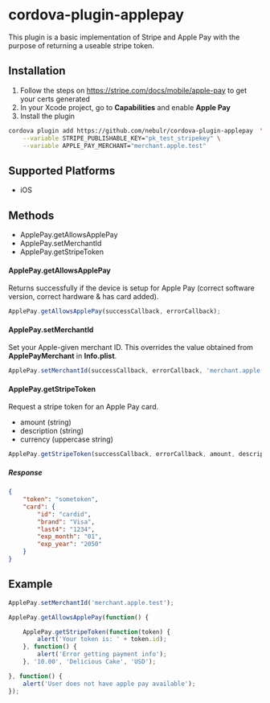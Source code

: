 # cordova-plugin-applepay

This plugin is a basic implementation of Stripe and Apple Pay with the purpose of returning a useable stripe token.


## Installation

1. Follow the steps on https://stripe.com/docs/mobile/apple-pay to get your certs generated
2. In your Xcode project, go to **Capabilities** and enable **Apple Pay**
3. Install the plugin
```sh
cordova plugin add https://github.com/nebulr/cordova-plugin-applepay  \
	--variable STRIPE_PUBLISHABLE_KEY="pk_test_stripekey" \
	--variable APPLE_PAY_MERCHANT="merchant.apple.test"
```

## Supported Platforms

- iOS

## Methods

- ApplePay.getAllowsApplePay
- ApplePay.setMerchantId
- ApplePay.getStripeToken

#### ApplePay.getAllowsApplePay

Returns successfully if the device is setup for Apple Pay (correct software version, correct hardware & has card added).

```js
ApplePay.getAllowsApplePay(successCallback, errorCallback);
```

#### ApplePay.setMerchantId

Set your Apple-given merchant ID. This overrides the value obtained from **ApplePayMerchant** in **Info.plist**.

```js
ApplePay.setMerchantId(successCallback, errorCallback, 'merchant.apple.test');
```

#### ApplePay.getStripeToken

Request a stripe token for an Apple Pay card. 
- amount (string)
- description (string)
- currency (uppercase string)

```js
ApplePay.getStripeToken(successCallback, errorCallback, amount, description, currency);
```

##### Response
```json
{
	"token": "sometoken",
	"card": {
		"id": "cardid",
		"brand": "Visa",
		"last4": "1234",
		"exp_month": "01",
		"exp_year": "2050"
	}
}
```

## Example

```js
ApplePay.setMerchantId('merchant.apple.test');

ApplePay.getAllowsApplePay(function() {

	ApplePay.getStripeToken(function(token) {
		alert('Your token is: ' + token.id);
	}, function() {
		alert('Error getting payment info');
	}, '10.00', 'Delicious Cake', 'USD');

}, function() {
	alert('User does not have apple pay available');
});

```
